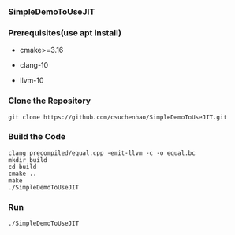 ### SimpleDemoToUseJIT

### Prerequisites(use apt install)

- cmake>=3.16

- clang-10

- llvm-10

### Clone the Repository

`git clone https://github.com/csuchenhao/SimpleDemoToUseJIT.git`

### Build the Code

```
clang precompiled/equal.cpp -emit-llvm -c -o equal.bc
mkdir build
cd build
cmake ..
make
./SimpleDemoToUseJIT
```



### Run

`./SimpleDemoToUseJIT`



### 